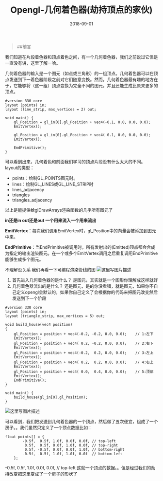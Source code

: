 ﻿---
layout: post
categories: opengl
title: 'Opengl-几何着色器(劫持顶点的家伙)'
date: 2018-09-01
---

> ##前言

我们知道在片段着色器和顶点着色之间，有一个几何着色器，我们之前说过它但是一直没有讲，这里了解一哈。

几何着色器的输入是一个图元（如点或三角形）的一组顶点。几何着色器可以在顶点发送到下一着色器阶段之前对它们随意变换。然而，几何着色器最有趣的地方在于，它能够将（这一组）顶点变换为完全不同的图元，并且还能生成比原来更多的顶点。

```
#version 330 core
layout (points) in;
layout (line_strip, max_vertices = 2) out;

void main() {    
    gl_Position = gl_in[0].gl_Position + vec4(-0.1, 0.0, 0.0, 0.0); 
    EmitVertex();

    gl_Position = gl_in[0].gl_Position + vec4( 0.1, 0.0, 0.0, 0.0);
    EmitVertex();

    EndPrimitive();
}
```
可以看到出来，几何着色和前面我们学习的顶点片段没有什么太大的不同。
layout的类型：

* points：绘制GL_POINTS图元时。
* lines：绘制GL_LINES或GL_LINE_STRIP时
* lines_adjacency
* triangles
* triangles_adjacency

以上是能提供给glDrawArrays渲染函数的几乎所有图元了

**in还是in out还是out 一个用来流入一个用来流出**

**EmitVertex**：每次我们调用EmitVertex时，gl_Position中的向量会被添加到图元中来。

**EndPrimitive**：当EndPrimitive被调用时，所有发射出的(Emitted)顶点都会合成为指定的输出渲染图元。在一个或多个EmitVertex调用之后重复调用EndPrimitive能够生成多个图元。

不理解没关系 我们再看一下可编程渲染管线的图
![这里写图片描述](/images/opengl/pipeline.png)

1.  首先进入几何着色器的是什么？ 是图元，其实就是一个图形你理解成这样就好
2.  几何着色器流出的是什么？ 还是图元，是的你没看错，就是图元，如果你不自己定义opengl会默认的，如果你自己定义了会根据你的代码来把图元改变然后发送到下一个阶段

```
#version 330 core
layout (points) in;
layout (triangle_strip, max_vertices = 5) out;

void build_house(vec4 position)
{    
    gl_Position = position + vec4(-0.2, -0.2, 0.0, 0.0);    // 1:左下
    EmitVertex();   
    gl_Position = position + vec4( 0.2, -0.2, 0.0, 0.0);    // 2:右下
    EmitVertex();
    gl_Position = position + vec4(-0.2,  0.2, 0.0, 0.0);    // 3:左上
    EmitVertex();
    gl_Position = position + vec4( 0.2,  0.2, 0.0, 0.0);    // 4:右上
    EmitVertex();
    gl_Position = position + vec4( 0.0,  0.4, 0.0, 0.0);    // 5:顶部
    EmitVertex();
    EndPrimitive();
}

void main() {    
    build_house(gl_in[0].gl_Position);
}
```
![这里写图片描述](https://img-blog.csdn.net/20180817151021572?watermark/2/text/aHR0cHM6Ly9ibG9nLmNzZG4ubmV0L2FsZXgxOTkyYXpo/font/5a6L5L2T/fontsize/400/fill/I0JBQkFCMA==/dissolve/70)

可以看到，我们把发送到几何着色器的一个顶点，然后做了五次便宜，组成了一个房子。。我们虽然只定义了一个顶点数据比如：

```
float points[] = {
        -0.5f,  0.5f, 1.0f, 0.0f, 0.0f, // top-left
         0.5f,  0.5f, 0.0f, 1.0f, 0.0f, // top-right
         0.5f, -0.5f, 0.0f, 0.0f, 1.0f, // bottom-right
        -0.5f, -0.5f, 1.0f, 1.0f, 0.0f  // bottom-left
    };
```
-0.5f,  0.5f, 1.0f, 0.0f, 0.0f, // top-left 这就一个顶点的数据。。但是经过我们的劫持改变把这里变成了一个房子的形状了
